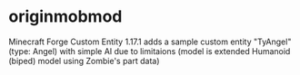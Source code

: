 # originmobmod
Minecraft Forge Custom Entity 1.17.1
adds a sample custom entity "TyAngel" (type: Angel) with simple AI
due to limitaions (model is extended Humanoid (biped) model using Zombie's part data)
